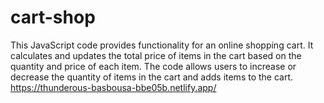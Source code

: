 # cart-shop
This JavaScript code provides functionality for an online shopping cart. It calculates and updates the total price of items in the cart based on the quantity and price of each item. The code allows users to increase or decrease the quantity of items in the cart and adds items to the cart.
https://thunderous-basbousa-bbe05b.netlify.app/
